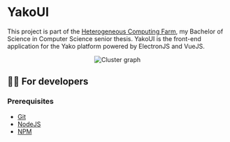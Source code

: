# YakoUI

This project is part of the [Heterogeneous Computing Farm](https://github.com/JiahuiChen99/Heterogeneous-Computing-Farm), my Bachelor of Science in Computer Science senior thesis.
YakoUI is the front-end application for the Yako platform powered by ElectronJS and VueJS.

<p align="center">
  <img src="https://raw.githubusercontent.com/JiahuiChen99/YakoUI/main/resources/demo/cluster_graph.png" alt="Cluster graph"/>
</p>

## 👩‍💻 For developers

### Prerequisites

- [Git](https://git-scm.com/)
- [NodeJS](https://nodejs.org/)
- [NPM](https://www.npmjs.com/)